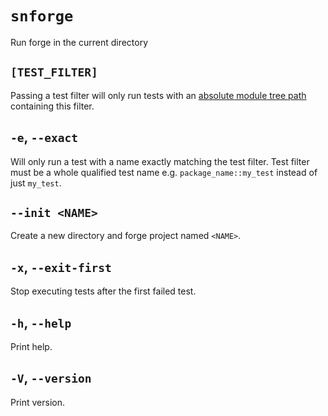 # `snforge`

Run forge in the current directory

## `[TEST_FILTER]`

Passing a test filter will only run tests with an [absolute module tree path](https://book.cairo-lang.org/ch06-03-paths-for-referring-to-an-item-in-the-module-tree.html?highlight=path#paths-for-referring-to-an-item-in-the-module-tree)
containing this filter.

## `-e`, `--exact`

Will only run a test with a name exactly matching the test filter.
Test filter must be a whole qualified test name e.g. `package_name::my_test` instead of just `my_test`.

## `--init <NAME>`

 Create a new directory and forge project named `<NAME>`.

## `-x`, `--exit-first`

Stop executing tests after the first failed test.

## `-h`, `--help`
Print help.

## `-V`, `--version`

Print version.
